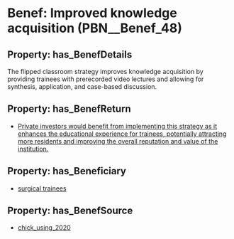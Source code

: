 # Benef: __Improved knowledge acquisition__ (PBN__Benef_48)

## Property: has_BenefDetails

The flipped classroom strategy improves knowledge acquisition by providing trainees with prerecorded video lectures and allowing for synthesis, application, and case-based discussion.

## Property: has_BenefReturn

* [Private investors would benefit from implementing this strategy as it enhances the educational experience for trainees, potentially attracting more residents and improving the overall reputation and value of the institution.](../BenefReturn/PBN__BenefReturn_48)

## Property: has_Beneficiary

* [surgical trainees](../Stakeholder/PBN__Stakeholder_42)

## Property: has_BenefSource

* [chick_using_2020](../Article/PBN__Article_11)

